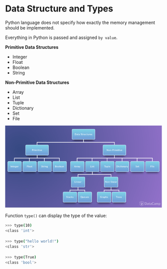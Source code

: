 # Data Structure and Types

Python language does not specify how exactly the memory management should be implemented.

Everything in Python is passed and assigned ```by value```.

**Primitive Data Structures**
* Integer
* Float
* Boolean
* String

**Non-Primitive Data Structures**
* Array
* List
* Tuple
* Dictionary
* Set
* File

![Python data structure graph](../images/data-structure.png "Python data structure")


Function ```type()``` can display the type of the value:

```bash
>>> type(10)
<class 'int'>

>>> type("hello world!")
<class 'str'>

>>> type(True)
<class 'bool'>
```
